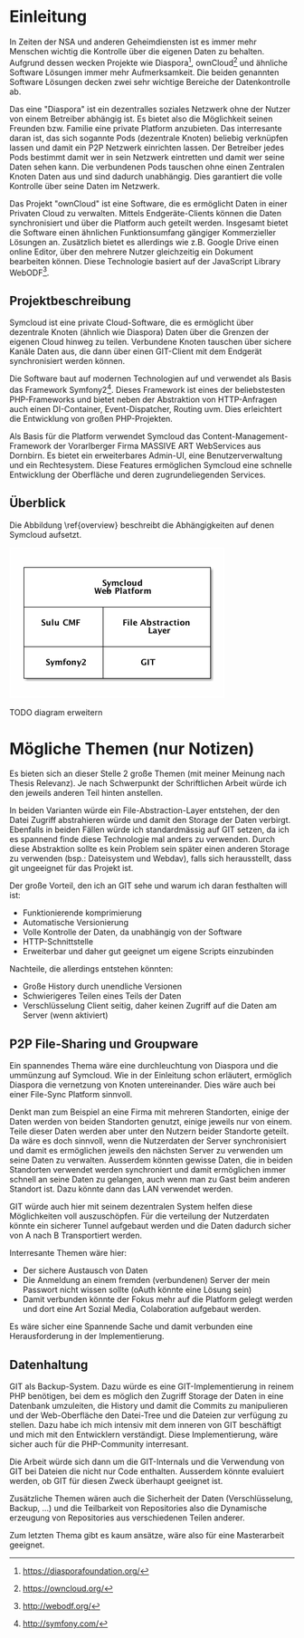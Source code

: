 # Einleitung

In Zeiten der NSA und anderen Geheimdiensten ist es immer mehr Menschen wichtig die Kontrolle über die eigenen Daten
zu behalten. Aufgrund dessen wecken Projekte wie Diaspora[^1], ownCloud[^2] und ähnliche Software Lösungen immer mehr
Aufmerksamkeit. Die beiden genannten Software Lösungen decken zwei sehr wichtige Bereiche der Datenkontrolle ab.

Das eine "Diaspora" ist ein dezentralles soziales Netzwerk ohne der Nutzer von einem Betreiber abhängig ist. Es bietet
also die Möglichkeit seinen Freunden bzw. Familie eine private Platform anzubieten. Das interresante daran ist, das
sich sogannte Pods (dezentrale Knoten) beliebig verknüpfen lassen und damit ein P2P Netzwerk einrichten lassen. Der
Betreiber jedes Pods bestimmt damit wer in sein Netzwerk eintretten und damit wer seine Daten sehen kann. Die
verbundenen Pods tauschen ohne einen Zentralen Knoten Daten aus und sind dadurch unabhängig. Dies garantiert die volle
Kontrolle über seine Daten im Netzwerk.

Das Projekt "ownCloud" ist eine Software, die es ermöglicht Daten in einer Privaten Cloud zu verwalten. Mittels
Endgeräte-Clients können die Daten synchronisiert und über die Platform auch geteilt werden. Insgesamt bietet die
Software einen ähnlichen Funktionsumfang gängiger Kommerzieller Lösungen an. Zusätzlich bietet es allerdings
wie z.B. Google Drive einen online Editor, über den mehrere Nutzer gleichzeitig ein Dokument bearbeiten können.
Diese Technologie basiert auf der JavaScript Library WebODF[^3].

## Projektbeschreibung

Symcloud ist eine private Cloud-Software, die es ermöglicht über dezentrale Knoten (ähnlich wie Diaspora) Daten
über die Grenzen der eigenen Cloud hinweg zu teilen. Verbundene Knoten tauschen über sichere Kanäle Daten aus, die
dann über einen GIT-Client mit dem Endgerät synchronisiert werden können.

Die Software baut auf modernen Technologien auf und verwendet als Basis das Framework Symfony2[^4]. Dieses Framework
ist eines der beliebstesten PHP-Frameworks und bietet neben der Abstraktion von HTTP-Anfragen auch einen DI-Container,
Event-Dispatcher, Routing uvm. Dies erleichtert die Entwicklung von großen PHP-Projekten.

Als Basis für die Platform verwendet Symcloud das Content-Management-Framework der Vorarlberger Firma MASSIVE ART
WebServices aus Dornbirn. Es bietet ein erweiterbares Admin-UI, eine Benutzerverwaltung und ein Rechtesystem. Diese
Features ermöglichen Symcloud eine schnelle Entwicklung der Oberfläche und deren zugrundeliegenden Services.

## Überblick

Die Abbildung \ref{overview} beschreibt die Abhängigkeiten auf denen Symcloud aufsetzt.

![Überblick über die Komponenten\label{overview}](diagrams/overview.png)

TODO diagram erweitern

# Mögliche Themen (nur Notizen)

Es bieten sich an dieser Stelle 2 große Themen (mit meiner Meinung nach Thesis Relevanz). Je nach Schwerpunkt der
Schriftlichen Arbeit würde ich den jeweils anderen Teil hinten anstellen.

In beiden Varianten würde ein File-Abstraction-Layer entstehen, der den Datei Zugriff abstrahieren würde und damit
den Storage der Daten verbirgt. Ebenfalls in beiden Fällen würde ich standardmässig auf GIT setzen, da ich es spannend
finde diese Technologie mal anders zu verwenden. Durch diese Abstraktion sollte es kein Problem sein später einen
anderen Storage zu verwenden (bsp.: Dateisystem und Webdav), falls sich herausstellt, dass git ungeeignet für das
Projekt ist.

Der große Vorteil, den ich an GIT sehe und warum ich daran festhalten will ist:

* Funktionierende komprimierung
* Automatische Versionierung
* Volle Kontrolle der Daten, da unabhängig von der Software
* HTTP-Schnittstelle
* Erweiterbar und daher gut geeignet um eigene Scripts einzubinden

Nachteile, die allerdings entstehen könnten:

* Große History durch unendliche Versionen
* Schwierigeres Teilen eines Teils der Daten
* Verschlüsselung Client seitig, daher keinen Zugriff auf die Daten am Server (wenn aktiviert)

## P2P File-Sharing und Groupware

Ein spannendes Thema wäre eine durchleuchtung von Diaspora und die ummünzung auf Symcloud. Wie in der Einleitung schon
erläutert, ermöglich Diaspora die vernetzung von Knoten untereinander. Dies wäre auch bei einer File-Sync Platform
sinnvoll.

Denkt man zum Beispiel an eine Firma mit mehreren Standorten, einige der Daten werden von beiden Standorten genutzt,
einige jeweils nur von einem. Teile dieser Daten werden aber unter den Nutzern beider Standorte geteilt. Da wäre es
doch sinnvoll, wenn die Nutzerdaten der Server synchronisiert und damit es ermöglichen jeweils den nächsten Server
zu verwenden um seine Daten zu verwalten. Ausserdem könnten gewisse Daten, die in beiden Standorten verwendet werden
synchroniert und damit ermöglichen immer schnell an seine Daten zu gelangen, auch wenn man zu Gast beim anderen
Standort ist. Dazu könnte dann das LAN verwendet werden.

GIT würde auch hier mit seinem dezentralen System helfen diese Möglichkeiten voll auszuschöpfen. Für die verteilung der
Nutzerdaten könnte ein sicherer Tunnel aufgebaut werden und die Daten dadurch sicher von A nach B Transportiert werden.

Interresante Themen wäre hier:

* Der sichere Austausch von Daten
* Die Anmeldung an einem fremden (verbundenen) Server der mein Passwort nicht wissen sollte (oAuth könnte eine Lösung
  sein)
* Damit verbunden könnte der Fokus mehr auf die Platform gelegt werden und dort eine Art Sozial Media, Colaboration
  aufgebaut werden.

Es wäre sicher eine Spannende Sache und damit verbunden eine Herausforderung in der Implementierung. 

## Datenhaltung

GIT als Backup-System. Dazu würde es eine GIT-Implementierung in reinem PHP benötigen, bei dem es möglich den Zugriff
Storage der Daten in eine Datenbank umzuleiten, die History und damit die Commits zu manipulieren und der Web-Oberfläche
den Datei-Tree und die Dateien zur verfügung zu stellen. Dazu habe ich mich intensiv mit dem inneren von GIT beschäftigt
und mich mit den Entwicklern verständigt. Diese Implementierung, wäre sicher auch für die PHP-Community interresant.

Die Arbeit würde sich dann um die GIT-Internals und die Verwendung von GIT bei Dateien die nicht nur Code enthalten.
Ausserdem könnte evaluiert werden, ob GIT für diesen Zweck überhaupt geeignet ist.

Zusätzliche Themen wären auch die Sicherheit der Daten (Verschlüsselung, Backup, ...) und die Teilbarkeit von
Repositories also die Dynamische erzeugung von Repositories aus verschiedenen Teilen anderer.

Zum letzten Thema gibt es kaum ansätze, wäre also für eine Masterarbeit geeignet.


[^1]: <https://diasporafoundation.org/>
[^2]: <https://owncloud.org/>
[^3]: <http://webodf.org/>
[^4]: <http://symfony.com/>
